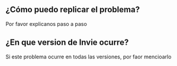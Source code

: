 ## ¿Cómo puedo replicar el problema?
Por favor explicanos paso a paso
## ¿En que version de Invie ocurre?
Si este problema ocurre en todas las versiones, por faor mencioarlo
